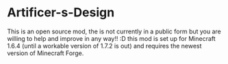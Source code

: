 Artificer-s-Design
==================
This is an open source mod, the is not currently in a public form but you are willing to help and improve in any way!! :D this mod is set up for Minecraft 1.6.4 (until a workable version of 1.7.2 is out) and requires the newest version of Minecraft Forge.
